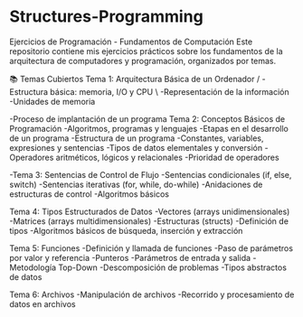 # Structures-Programming
Ejercicios de Programación - Fundamentos de Computación
Este repositorio contiene mis ejercicios prácticos sobre los fundamentos de la arquitectura de computadores y programación, organizados por temas.

📚 Temas Cubiertos
Tema 1: Arquitectura Básica de un Ordenador / 
-Estructura básica: memoria, I/O y CPU \\
-Representación de la información
-Unidades de memoria

-Proceso de implantación de un programa
Tema 2: Conceptos Básicos de Programación
-Algoritmos, programas y lenguajes
-Etapas en el desarrollo de un programa
-Estructura de un programa
-Constantes, variables, expresiones y sentencias
-Tipos de datos elementales y conversión
-Operadores aritméticos, lógicos y relacionales
-Prioridad de operadores

-Tema 3: Sentencias de Control de Flujo
-Sentencias condicionales (if, else, switch)
-Sentencias iterativas (for, while, do-while)
-Anidaciones de estructuras de control
-Algoritmos básicos

Tema 4: Tipos Estructurados de Datos
-Vectores (arrays unidimensionales)
-Matrices (arrays multidimensionales)
-Estructuras (structs)
-Definición de tipos
-Algoritmos básicos de búsqueda, inserción y extracción

Tema 5: Funciones
-Definición y llamada de funciones
-Paso de parámetros por valor y referencia
-Punteros
-Parámetros de entrada y salida
-Metodología Top-Down
-Descomposición de problemas
-Tipos abstractos de datos

Tema 6: Archivos
-Manipulación de archivos
-Recorrido y procesamiento de datos en archivos
